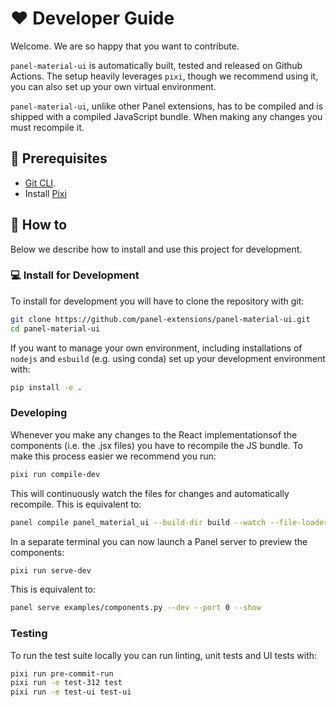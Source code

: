 # ❤️ Developer Guide

Welcome. We are so happy that you want to contribute.

`panel-material-ui` is automatically built, tested and released on Github Actions. The setup heavily leverages `pixi`, though we recommend using it, you can also set up your own virtual environment.

`panel-material-ui`, unlike other Panel extensions, has to be compiled and is shipped with a compiled JavaScript bundle. When making any changes you must recompile it.

## 🧳 Prerequisites

- [Git CLI](https://git-scm.com/book/en/v2/Getting-Started-Installing-Git).
- Install [Pixi](https://pixi.sh/latest/#installation)

## 📙 How to

Below we describe how to install and use this project for development.

### 💻 Install for Development

To install for development you will have to clone the repository with git:

```bash
git clone https://github.com/panel-extensions/panel-material-ui.git
cd panel-material-ui
```

If you want to manage your own environment, including installations of `nodejs` and `esbuild` (e.g. using conda) set up your development environment with:

```bash
pip install -e .
```

### Developing

Whenever you make any changes to the React implementationsof the components  (i.e. the .jsx files) you have to recompile the JS bundle. To make this process easier we recommend you run:

```bash
pixi run compile-dev
```

This will continuously watch the files for changes and automatically recompile. This is equivalent to:

```bash
panel compile panel_material_ui --build-dir build --watch --file-loader woff woff2
```

In a separate terminal you can now launch a Panel server to preview the components:

```bash
pixi run serve-dev
```

This is equivalent to:

```bash
panel serve examples/components.py --dev --port 0 --show
```

### Testing

To run the test suite locally you can run linting, unit tests and UI tests with:

```bash
pixi run pre-commit-run
pixi run -e test-312 test
pixi run -e test-ui test-ui
```
